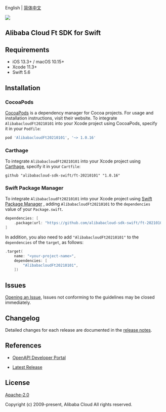 English | [简体中文](README-CN.md)

![](https://aliyunsdk-pages.alicdn.com/icons/AlibabaCloud.svg)

## Alibaba Cloud Ft SDK for Swift

## Requirements

- iOS 13.3+ / macOS 10.15+
- Xcode 11.3+
- Swift 5.6

## Installation

### CocoaPods

[CocoaPods](https://cocoapods.org) is a dependency manager for Cocoa projects. For usage and installation instructions, visit their website. To integrate `AlibabacloudFt20210101` into your Xcode project using CocoaPods, specify it in your `Podfile`:

```ruby
pod 'AlibabacloudFt20210101', '~> 1.0.16'
```

### Carthage

To integrate `AlibabacloudFt20210101` into your Xcode project using [Carthage](https://github.com/Carthage/Carthage), specify it in your `Cartfile`:

```ogdl
github "alibabacloud-sdk-swift/ft-20210101" "1.0.16"
```

### Swift Package Manager

To integrate `AlibabacloudFt20210101` into your Xcode project using [Swift Package Manager](https://swift.org/package-manager/) , adding `AlibabacloudFt20210101` to the `dependencies` value of your `Package.swift`.

```swift
dependencies: [
    .package(url: "https://github.com/alibabacloud-sdk-swift/ft-20210101.git", from: "1.0.16")
]
```

In addition, you also need to add `"AlibabacloudFt20210101"` to the `dependencies` of the `target`, as follows:

```swift
.target(
    name: "<your-project-name>",
    dependencies: [
        "AlibabacloudFt20210101",
    ])
```

## Issues

[Opening an Issue](https://github.com/alibabacloud-sdk-swift/ft-20210101/issues/new), Issues not conforming to the guidelines may be closed immediately.

## Changelog

Detailed changes for each release are documented in the [release notes](./ChangeLog.txt).

## References

* [OpenAPI Developer Portal](https://next.api.alibabacloud.com/home)
- [Latest Release](https://github.com/alibabacloud-sdk-swift/ft-20210101)

## License

[Apache-2.0](http://www.apache.org/licenses/LICENSE-2.0)

Copyright (c) 2009-present, Alibaba Cloud All rights reserved.
